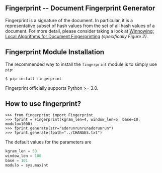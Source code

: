 Fingerprint -- Document Fingerprint Generator
---------------------------------------------

Fingerprint is a signature of the document. In particular, it is a representative subset of hash values from the set of all hash values of a document. For more detail, please consider taking a look at [Winnowing: Local Algorithms for Document Fingerprinting](http://theory.stanford.edu/~aiken/publications/papers/sigmod03.pdf) *(specifically Figure 2)*.

Fingerprint Module Installation
-------------------------------

The recommended way to install the `fingerprint` module is to simply use `pip`:

```console
$ pip install fingerprint
```
Fingerprint officially supports Python >= 3.0.

How to use fingerprint?
-----------------------
```pycon
>>> from fingerprint import Fingerprint
>>> fprint = Fingerprint(kgram_len=4, window_len=5, base=10, modulo=1000)
>>> fprint.generate(str="adorunrunrunadorunrun")
>>> fprint.generate(fpath="../CHANGES.txt")
```

The default values for the parameters are
```python
kgram_len = 50
window_len = 100
base = 101
modulo = sys.maxint
```
